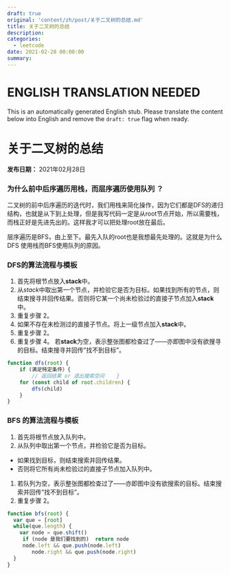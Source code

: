 ```yaml
---
draft: true
original: 'content/zh/post/关于二叉树的总结.md'
title: 关于二叉树的总结
description: 
categories:
  - leetcode
date: 2021-02-28 00:00:00
summary: 
---
```


# ENGLISH TRANSLATION NEEDED

This is an automatically generated English stub. Please translate the content below into English and remove the `draft: true` flag when ready.

<!-- ORIGINAL CHINESE CONTENT STARTS -->
# 关于二叉树的总结

**发布日期：** 2021年02月28日

### 为什么前中后序遍历用栈，而层序遍历使用队列 ？

二叉树的前中后序遍历的迭代时，我们用栈来简化操作，因为它们都是DFS的递归结构，也就是从下到上处理，但是我写代码一定是从root节点开始，所以需要栈，而栈正好是先进先出的。这样我才可以把处理root放在最后。

层序遍历是BFS，由上至下。最先入队的root也是我想最先处理的。这就是为什么DFS 使用栈而BFS使用队列的原因。

### DFS的算法流程与模板

1. 首先将根节点放入**stack**中。
1. 从*stack*中取出第一个节点，并检验它是否为目标。如果找到所有的节点，则结束搜寻并回传结果。否则将它某一个尚未检验过的直接子节点加入**stack**中。
1. 重复步骤 2。
1. 如果不存在未检测过的直接子节点。将上一级节点加入**stack**中。
1. 重复步骤 2。
1. 重复步骤 4。
若**stack**为空，表示整张图都检查过了——亦即图中没有欲搜寻的目标。结束搜寻并回传”找不到目标”。

```javascript
function dfs(root) {
    if (满足特定条件）{
        // 返回结果 or 退出搜索空间    }
    for (const child of root.children) {
        dfs(child)
    }
}
```

### BFS 的算法流程与模板

1. 首先将根节点放入队列中。
1. 从队列中取出第一个节点，并检验它是否为目标。
- 如果找到目标，则结束搜索并回传结果。
- 否则将它所有尚未检验过的直接子节点加入队列中。
1. 若队列为空，表示整张图都检查过了——亦即图中没有欲搜索的目标。结束搜索并回传”找不到目标”。
1. 重复步骤 2。
```javascript
function bfs(root) {
  var que = [root]
  while(que.length) {
    var node = que.shift()
     if (node 是我们要找到的)  return node
     node.left && que.push(node.left)
        node.right && que.push(node.right)
  }
}
```
<!-- ORIGINAL CHINESE CONTENT ENDS -->
